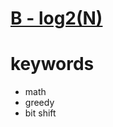 # [B - log2(N)](https://atcoder.jp/contests/abc215/tasks/abc215_b)



# keywords 
- math
- greedy
- bit shift